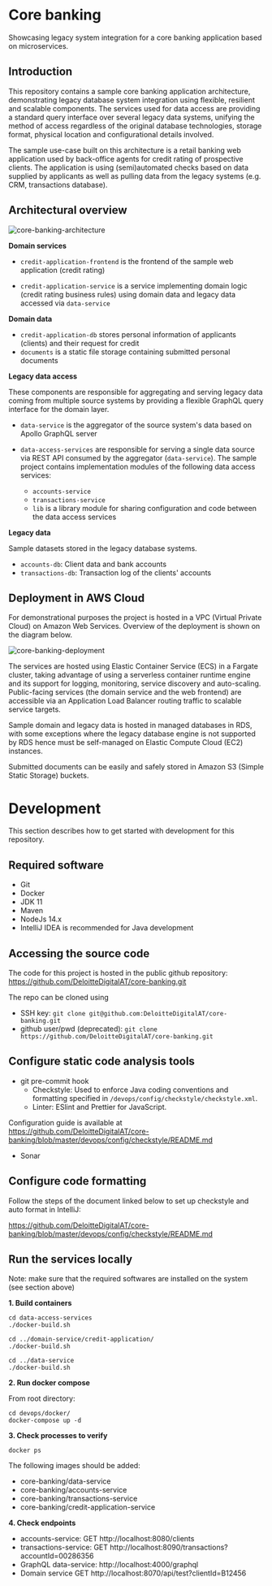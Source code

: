 # Core banking

Showcasing legacy system integration for a core banking application based on microservices. 

## Introduction

This repository contains a sample core banking application architecture, demonstrating legacy database system integration using flexible, resilient and scalable components. The services used for data access are providing a standard query interface over several legacy data systems, unifying the method of access regardless of the original database technologies, storage format, physical location and configurational details involved.

The sample use-case built on this architecture is a retail banking web application used by back-office agents for credit rating of prospective clients. The application is using (semi)automated checks based on data supplied by applicants as well as pulling data from the legacy systems (e.g. CRM, transactions database).

## Architectural overview

![core-banking-architecture](https://github.com/DeloitteDigitalAT/core-banking/blob/master/docs/core-banking-architecture.png)

**Domain services**

- `credit-application-frontend` is the frontend of the sample web application (credit rating)

- `credit-application-service` is a service implementing domain logic (credit rating business rules) using domain data and legacy data accessed via `data-service`

**Domain data**

- `credit-application-db` stores personal information of applicants (clients) and their request for credit
- `documents` is a static file storage containing submitted personal documents

**Legacy data access**

These components are responsible for aggregating and serving legacy data coming from multiple source systems by providing a flexible GraphQL query interface for the domain layer.

- `data-service` is the aggregator of the source system's data based on Apollo GraphQL server

- `data-access-services` are responsible for serving a single data source via REST API consumed by the aggregator (`data-service`). The sample project contains implementation modules of the following data access services:
  - `accounts-service` 
  - `transactions-service`
  - `lib` is a library module for sharing configuration and code between the data access services 

**Legacy data**

Sample datasets stored in the legacy database systems.
- `accounts-db`: Client data and bank accounts
- `transactions-db`: Transaction log of the clients' accounts

## Deployment in AWS Cloud

For demonstrational purposes the project is hosted in a VPC (Virtual Private Cloud) on Amazon Web Services. Overview of the deployment is shown on the diagram below.

![core-banking-deployment](https://github.com/DeloitteDigitalAT/core-banking/blob/master/docs/core-banking-deployment.png)

The services are hosted using Elastic Container Service (ECS) in a Fargate cluster, taking advantage of using a serverless container runtime engine and its support for logging, monitoring, service discovery and auto-scaling. Public-facing services (the domain service and the web frontend) are accessible via an Application Load Balancer routing traffic to scalable service targets.

Sample domain and legacy data is hosted in managed databases in RDS, with some exceptions where the legacy database engine is not supported by RDS hence must be self-managed on Elastic Compute Cloud (EC2) instances.

Submitted documents can be easily and safely stored in Amazon S3 (Simple Static Storage) buckets.

# Development

This section describes how to get started with development for this repository.

## Required software

- Git
- Docker
- JDK 11
- Maven
- NodeJs 14.x
- IntelliJ IDEA is recommended for Java development

## Accessing the source code

The code for this project is hosted in the public github repository:
https://github.com/DeloitteDigitalAT/core-banking.git

The repo can be cloned using
- SSH key: `git clone git@github.com:DeloitteDigitalAT/core-banking.git`
- github user/pwd (deprecated):
`git clone https://github.com/DeloitteDigitalAT/core-banking.git`


## Configure static code analysis tools
- git pre-commit hook
    - Checkstyle: Used to enforce Java coding conventions and formatting specified in `/devops/config/checkstyle/checkstyle.xml`. 
    - Linter: ESlint and Prettier for JavaScript. 

Configuration guide is available at https://github.com/DeloitteDigitalAT/core-banking/blob/master/devops/config/checkstyle/README.md

- Sonar

## Configure code formatting

Follow the steps of the document linked below to set up checkstyle and auto format in IntelliJ:

https://github.com/DeloitteDigitalAT/core-banking/blob/master/devops/config/checkstyle/README.md

## Run the services locally

Note: make sure that the required softwares are installed on the system (see section above)

**1. Build containers**

```
cd data-access-services
./docker-build.sh

cd ../domain-service/credit-application/
./docker-build.sh

cd ../data-service
./docker-build.sh
```

**2. Run docker compose**

From root directory:
```
cd devops/docker/
docker-compose up -d
```
**3. Check processes to verify**
```
docker ps
```
The following images should be added:
- core-banking/data-service
- core-banking/accounts-service
- core-banking/transactions-service
- core-banking/credit-application-service

**4. Check endpoints**

- accounts-service: GET  http://localhost:8080/clients
- transactions-service: GET http://localhost:8090/transactions?accountId=00286356
- GraphQL data-service: http://localhost:4000/graphql
- Domain service GET http://localhost:8070/api/test?clientId=B12456